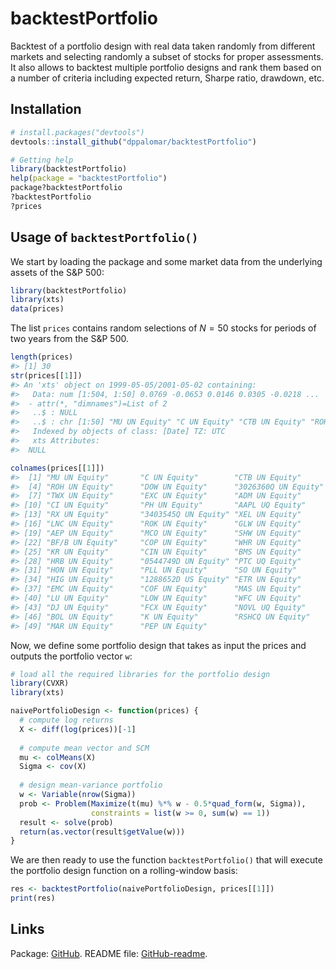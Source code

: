 <!-- README.md is generated from README.Rmd. Please edit that file -->
backtestPortfolio
=================

Backtest of a portfolio design with real data taken randomly from different markets and selecting randomly a subset of stocks for proper assessments. It also allows to backtest multiple portfolio designs and rank them based on a number of criteria including expected return, Sharpe ratio, drawdown, etc.

Installation
------------

``` r
# install.packages("devtools")
devtools::install_github("dppalomar/backtestPortfolio")

# Getting help
library(backtestPortfolio)
help(package = "backtestPortfolio")
package?backtestPortfolio
?backtestPortfolio
?prices
```

Usage of `backtestPortfolio()`
------------------------------

We start by loading the package and some market data from the underlying assets of the S&P 500:

``` r
library(backtestPortfolio)
library(xts)
data(prices)
```

The list `prices` contains random selections of *N* = 50 stocks for periods of two years from the S&P 500.

``` r
length(prices)
#> [1] 30
str(prices[[1]])
#> An 'xts' object on 1999-05-05/2001-05-02 containing:
#>   Data: num [1:504, 1:50] 0.0769 -0.0653 0.0146 0.0305 -0.0218 ...
#>  - attr(*, "dimnames")=List of 2
#>   ..$ : NULL
#>   ..$ : chr [1:50] "MU UN Equity" "C UN Equity" "CTB UN Equity" "ROH UN Equity" ...
#>   Indexed by objects of class: [Date] TZ: UTC
#>   xts Attributes:  
#>  NULL

colnames(prices[[1]])
#>  [1] "MU UN Equity"       "C UN Equity"        "CTB UN Equity"     
#>  [4] "ROH UN Equity"      "DOW UN Equity"      "3026360Q UN Equity"
#>  [7] "TWX UN Equity"      "EXC UN Equity"      "ADM UN Equity"     
#> [10] "CI UN Equity"       "PH UN Equity"       "AAPL UQ Equity"    
#> [13] "RX UN Equity"       "3403545Q UN Equity" "XEL UN Equity"     
#> [16] "LNC UN Equity"      "ROK UN Equity"      "GLW UN Equity"     
#> [19] "AEP UN Equity"      "MCO UN Equity"      "SHW UN Equity"     
#> [22] "BF/B UN Equity"     "COP UN Equity"      "WHR UN Equity"     
#> [25] "KR UN Equity"       "CIN UN Equity"      "BMS UN Equity"     
#> [28] "HRB UN Equity"      "0544749D UN Equity" "PTC UQ Equity"     
#> [31] "HON UN Equity"      "PLL UN Equity"      "SO UN Equity"      
#> [34] "HIG UN Equity"      "1288652D US Equity" "ETR UN Equity"     
#> [37] "EMC UN Equity"      "COF UN Equity"      "MAS UN Equity"     
#> [40] "LU UN Equity"       "LOW UN Equity"      "WFC UN Equity"     
#> [43] "DJ UN Equity"       "FCX UN Equity"      "NOVL UQ Equity"    
#> [46] "BOL UN Equity"      "K UN Equity"        "RSHCQ UN Equity"   
#> [49] "MAR UN Equity"      "PEP UN Equity"
```

Now, we define some portfolio design that takes as input the prices and outputs the portfolio vector `w`:

``` r
# load all the required libraries for the portfolio design
library(CVXR)
library(xts)

naivePortfolioDesign <- function(prices) {
  # compute log returns
  X <- diff(log(prices))[-1]
  
  # compute mean vector and SCM
  mu <- colMeans(X)
  Sigma <- cov(X)
  
  # design mean-variance portfolio
  w <- Variable(nrow(Sigma))
  prob <- Problem(Maximize(t(mu) %*% w - 0.5*quad_form(w, Sigma)),
                  constraints = list(w >= 0, sum(w) == 1))
  result <- solve(prob)
  return(as.vector(result$getValue(w)))
}
```

We are then ready to use the function `backtestPortfolio()` that will execute the portfolio design function on a rolling-window basis:

``` r
res <- backtestPortfolio(naivePortfolioDesign, prices[[1]])
print(res)
```

Links
-----

Package: [GitHub](https://github.com/dppalomar/backtestPortfolio).
README file: [GitHub-readme](https://rawgit.com/dppalomar/backtestPortfolio/master/README.html).
